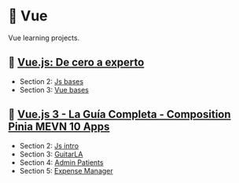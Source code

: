 # 🍏 Vue

Vue learning projects.

## 🗿 [Vue.js: De cero a experto](https://www.udemy.com/course/vuejs-fh/)

- Section 2: [Js bases](https://github.com/skuzow/learn/tree/master/front/vue/00-js-bases)
- Section 3: [Vue bases](https://github.com/skuzow/learn/tree/master/front/vue/01-vue-bases)

## 🍐 [Vue.js 3 - La Guía Completa - Composition Pinia MEVN 10 Apps](https://www.udemy.com/course/vuejs-la-guia-completa-composition-pinia-mevn-creando-proyectos-reales/)

- Section 2: [Js intro](https://github.com/skuzow/learn/tree/master/front/vue/03-js-intro)
- Section 3: [GuitarLA](https://github.com/skuzow/learn/tree/master/front/vue/04-guitarla)
- Section 4: [Admin Patients](https://github.com/skuzow/learn/tree/master/front/vue/05-admin-patients)
- Section 5: [Expense Manager](https://github.com/skuzow/learn/tree/master/front/vue/06-expense-manager)
